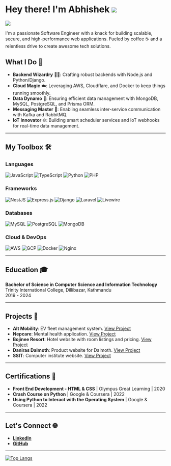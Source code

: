 # Hey there! I'm Abhishek ![](https://user-images.githubusercontent.com/18350557/176309783-0785949b-9127-417c-8b55-ab5a4333674e.gif)

![](https://komarev.com/ghpvc/?username=Av-sek&color=blueviolet)

I'm a passionate Software Engineer with a knack for building scalable, secure, and high-performance web applications. Fueled by coffee ☕ and a relentless drive to create awesome tech solutions.

## What I Do 🚀

- **Backend Wizardry** 🧙‍♂️: Crafting robust backends with Node.js and Python/Django.
- **Cloud Magic** ☁️: Leveraging AWS, Cloudflare, and Docker to keep things running smoothly.
- **Data Dynamo** 💾: Ensuring efficient data management with MongoDB, MySQL, PostgreSQL, and Prisma ORM.
- **Messaging Master** 📡: Enabling seamless inter-service communication with Kafka and RabbitMQ.
- **IoT Innovator** 🌐: Building smart scheduler services and IoT webhooks for real-time data management.

---

## My Toolbox 🛠️

### Languages
![JavaScript](https://img.shields.io/badge/-JavaScript-F7DF1E?style=flat&logo=JavaScript&logoColor=black)
![TypeScript](https://img.shields.io/badge/-TypeScript-3178C6?style=flat&logo=TypeScript&logoColor=white)
![Python](https://img.shields.io/badge/-Python-3776AB?style=flat&logo=Python&logoColor=white)
![PHP](https://img.shields.io/badge/-PHP-777BB4?style=flat&logo=PHP&logoColor=white)

### Frameworks
![NestJS](https://img.shields.io/badge/-NestJS-E0234E?style=flat&logo=NestJS&logoColor=white)
![Express.js](https://img.shields.io/badge/-Express.js-000000?style=flat&logo=Express&logoColor=white)
![Django](https://img.shields.io/badge/-Django-092E20?style=flat&logo=Django&logoColor=white)
![Laravel](https://img.shields.io/badge/-Laravel-FF2D20?style=flat&logo=Laravel&logoColor=white)
![Livewire](https://img.shields.io/badge/-Livewire-4D4D4D?style=flat)

### Databases
![MySQL](https://img.shields.io/badge/-MySQL-4479A1?style=flat&logo=MySQL&logoColor=white)
![PostgreSQL](https://img.shields.io/badge/-PostgreSQL-336791?style=flat&logo=PostgreSQL&logoColor=white)
![MongoDB](https://img.shields.io/badge/-MongoDB-47A248?style=flat&logo=MongoDB&logoColor=white)

### Cloud & DevOps
![AWS](https://img.shields.io/badge/-AWS-232F3E?style=flat&logo=Amazon-AWS&logoColor=white)
![GCP](https://img.shields.io/badge/-GCP-4285F4?style=flat&logo=Google-Cloud&logoColor=white)
![Docker](https://img.shields.io/badge/-Docker-2496ED?style=flat&logo=Docker&logoColor=white)
![Nginx](https://img.shields.io/badge/-Nginx-269539?style=flat&logo=Nginx&logoColor=white)

---
## Education 🎓

**Bachelor of Science in Computer Science and Information Technology**  
Trinity International College, Dillibazar, Kathmandu  
2019 - 2024

---

## Projects 🌟

- **Alt Mobility**: EV fleet management system. [View Project](https://alt-mobility.com)
- **Nepcare**: Mental health application. [View Project](https://nepcare.org)
- **Bojinee Resort**: Hotel website with room listings and pricing. [View Project](https://www.bojineenagarkotresort.com.np)
- **Daniras Dalmoth**: Product website for Dalmoth. [View Project](https://danirasdalmoth.com)
- **SSIT**: Computer institute website. [View Project](https://ssit.com.np)

---

## Certifications 📜

- **Front End Development - HTML & CSS** | Olympus Great Learning | 2020
- **Crash Course on Python** | Google & Coursera | 2022
- **Using Python to Interact with the Operating System** | Google & Coursera | 2022

---

## Let's Connect 🌐

- **[LinkedIn](https://www.linkedin.com/in/abhishek-ghorashainee-92318419a/)**
- **[GitHub](https://github.com/Av-sek)**

---

[![Top Langs](https://github-readme-stats.vercel.app/api/top-langs/?username=rojen11&layout=compact)](https://github.com/rojen11/github-readme-stats)
